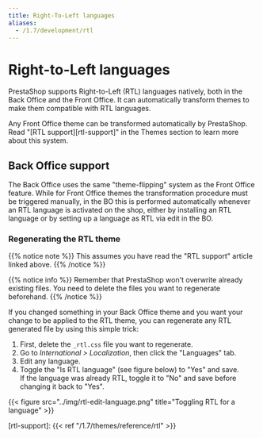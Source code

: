 ```yaml
---
title: Right-To-Left languages
aliases:
  - /1.7/development/rtl
---
```


# Right-to-Left languages

PrestaShop supports Right-to-Left (RTL) languages natively, both in the Back Office and the Front Office. It can automatically transform themes to make them compatible with RTL languages.
 
Any Front Office theme can be transformed automatically by PrestaShop. Read "[RTL support][rtl-support]" in the Themes section to learn more about this system.

## Back Office support

The Back Office uses the same "theme-flipping" system as the Front Office feature. While for Front Office themes the transformation procedure must be triggered manually, in the BO this is performed automatically whenever an RTL language is activated on the shop, either by installing an RTL language or by setting up a language as RTL via edit in the BO.

### Regenerating the RTL theme

{{% notice note %}}
This assumes you have read the "RTL support" article linked above. 
{{% /notice %}}

{{% notice info %}}
Remember that PrestaShop won't overwrite already existing files. You need to delete the files you want to regenerate beforehand.
{{% /notice %}}

If you changed something in your Back Office theme and you want your change to be applied to the RTL theme, you can regenerate any RTL generated file by using this simple trick:

1. First, delete the `_rtl.css` file you want to regenerate.
2. Go to _International > Localization_, then click the "Languages" tab.
3. Edit any language.
4. Toggle the "Is RTL language" (see figure below) to "Yes" and save.\
   If the language was already RTL, toggle it to "No" and save before changing it back to "Yes". 

{{< figure src="../img/rtl-edit-language.png" title="Toggling RTL for a language" >}}  

[rtl-support]: {{< ref "/1.7/themes/reference/rtl" >}}
